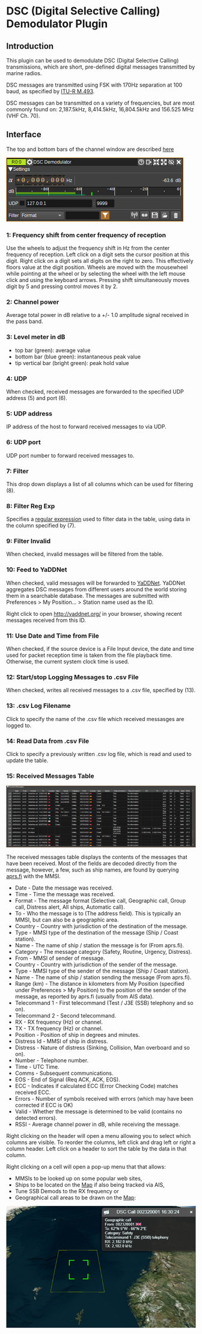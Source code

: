 <h1>DSC (Digital Selective Calling) Demodulator Plugin</h1>

<h2>Introduction</h2>

This plugin can be used to demodulate DSC (Digital Selective Calling) transmissions, which are short, pre-defined digital messages transmitted by marine radios.

DSC messages are transmitted using FSK with 170Hz separation at 100 baud, as specified by [ITU-R M.493](https://www.itu.int/dms_pubrec/itu-r/rec/m/R-REC-M.493-15-201901-I!!PDF-E.pdf]).

DSC messages can be transmitted on a variety of frequencies, but are most commonly found on: 2,187.5kHz, 8,414.5kHz, 16,804.5kHz and 156.525 MHz (VHF Ch. 70).

<h2>Interface</h2>

The top and bottom bars of the channel window are described [here](../../../sdrgui/channel/readme.md)

![DSC Demodulator plugin GUI](../../../doc/img/DSCDemod_plugin.png)

<h3>1: Frequency shift from center frequency of reception</h3>

Use the wheels to adjust the frequency shift in Hz from the center frequency of reception. Left click on a digit sets the cursor position at this digit. Right click on a digit sets all digits on the right to zero. This effectively floors value at the digit position. Wheels are moved with the mousewheel while pointing at the wheel or by selecting the wheel with the left mouse click and using the keyboard arrows. Pressing shift simultaneously moves digit by 5 and pressing control moves it by 2.

<h3>2: Channel power</h3>

Average total power in dB relative to a +/- 1.0 amplitude signal received in the pass band.

<h3>3: Level meter in dB</h3>

  - top bar (green): average value
  - bottom bar (blue green): instantaneous peak value
  - tip vertical bar (bright green): peak hold value

<h3>4: UDP</h3>

When checked, received messages are forwarded to the specified UDP address (5) and port (6).

<h3>5: UDP address</h3>

IP address of the host to forward received messages to via UDP.

<h3>6: UDP port</h3>

UDP port number to forward received messages to.

<h3>7: Filter</h3>

This drop down displays a list of all columns which can be used for filtering (8).

<h3>8: Filter Reg Exp</h3>

Specifies a [regular expression](https://regexr.com/) used to filter data in the table, using data in the column specified by (7).

<h3>9: Filter Invalid</h3>

When checked, invalid messages will be filtered from the table.

<h3>10: Feed to YaDDNet</h3>

When checked, valid messages will be forwarded to [YaDDNet](http://yaddnet.org/).
YaDDNet aggregates DSC messages from different users around the world storing them in a searchable database.
The messages are submitted with Preferences > My Position... > Station name used as the ID.

Right click to open http://yaddnet.org/ in your browser, showing recent messages received from this ID.

<h3>11: Use Date and Time from File</h3>

When checked, if the source device is a File Input device, the date and time used for
packet reception time is taken from the file playback time. Otherwise, the current system clock time is used.

<h3>12: Start/stop Logging Messages to .csv File</h3>

When checked, writes all received messages to a .csv file, specified by (13).

<h3>13: .csv Log Filename</h3>

Click to specify the name of the .csv file which received messasges are logged to.

<h3>14: Read Data from .csv File</h3>

Click to specify a previously written .csv log file, which is read and used to update the table.

<h3>15: Received Messages Table</h3>

![DSC Demodulator plugin GUI](../../../doc/img/DSCDemod_plugin_messages.png)

The received messages table displays the contents of the messages that have been received. Most of the fields are decoded directly from the message,
however, a few, such as ship names, are found by querying [aprs.fi](http://aprs.fi) with the MMSI.

* Date - Date the message was received.
* Time - Time the message was received.
* Format - The message format (Selective call, Geographic call, Group call, Distress alert, All ships, Automatic call).
* To - Who the message is to (The address field). This is typically an MMSI, but can also be a geographic area.
* Country - Country with jurisdiction of the destination of the message.
* Type - MMSI type of the destination of the message (Ship / Coast station).
* Name - The name of ship / station the message is for (From aprs.fi).
* Category - The message category (Safety, Routine, Urgency, Distress).
* From - MMSI of sender of message.
* Country - Country with jurisdiction of the sender of the message.
* Type - MMSI type of the sender of the message (Ship / Coast station).
* Name - The name of ship / station sending the message (From aprs.fi).
* Range (km) - The distance in kilometers from My Position (specified under Preferences > My Position) to the position of the sender of the message, as reported by aprs.fi (usually from AIS data).
* Telecommand 1 - First telecommand (Test / J3E (SSB) telephony and so on).
* Telecommand 2 - Second telecommand.
* RX - RX frequency (Hz) or channel.
* TX - TX frequency (Hz) or channel.
* Position - Position of ship in degrees and minutes.
* Distress Id - MMSI of ship in distress.
* Distress - Nature of distress (Sinking, Collision, Man overboard and so on).
* Number - Telephone number.
* Time - UTC Time.
* Comms - Subsequent communications.
* EOS - End of Signal (Req ACK, ACK, EOS).
* ECC - Indicates if calculated ECC (Error Checking Code) matches received ECC.
* Errors - Number of symbols received with errors (which may have been corrected if ECC is OK)
* Valid - Whether the message is determined to be valid (contains no detected errors).
* RSSI - Average channel power in dB, while receiving the message.

Right clicking on the header will open a menu allowing you to select which columns are visible.
To reorder the columns, left click and drag left or right a column header.
Left click on a header to sort the table by the data in that column.

Right clicking on a cell will open a pop-up menu that that allows:
* MMSIs to be looked up on some popular web sites,
* Ships to be located on the [Map](../../feature/map/readme.md) if also being tracked via AIS,
* Tune SSB Demods to the RX frequency or
* Geographical call areas to be drawn on the [Map](../../feature/map/readme.md):

![DSC Demodulator plugin GUI](../../../doc/img/DSCDemod_plugin_geocall.png)
